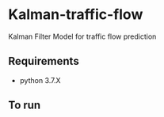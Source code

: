 # Kalman-traffic-flow

Kalman Filter Model for traffic flow prediction

## Requirements

* python 3.7.X



## To run

